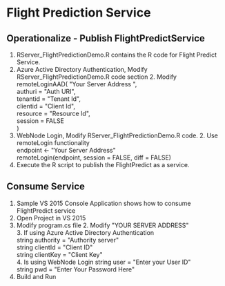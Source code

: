 Flight Prediction Service
=========================

## Operationalize - Publish FlightPredictService
1. RServer_FlightPredictionDemo.R contains the R code for Flight Predict Service.
1. Azure Active Directory Authentication, Modify RServer_FlightPredictionDemo.R code section
	2. Modify remoteLoginAAD(
    	      "Your Server Address ",<br />
	       authuri = "Auth URI",<br />
	       tenantid = "Tenant Id",<br />
	       clientid = "Client Id",<br />
	       resource = "Resource Id",<br />
	       session = FALSE<br />
	       )<br />
1. WebNode Login, Modify RServer_FlightPredictionDemo.R code.
	2. Use remoteLogin functionality  <br />
		endpoint <- "Your Server Address" <br />
		remoteLogin(endpoint, session = FALSE, diff = FALSE) <br />
1. Execute the R script to publish the FlightPredict as a service.

## Consume Service
1. Sample VS 2015 Console Application shows how to consume FlightPredict service
1. Open Project in VS 2015
1. Modify program.cs file
	2. Modify "YOUR SERVER ADDRESS" <br />
	3. If using Azure Active Directory Authentication <br />
	   string authority = "Authority server" <br />
           string clientId = "Client ID" <br />
           string clientKey = "Client Key" <br />
	4. Is using WebNode Login
	   string user = "Enter your User ID" <br />
           string pwd = "Enter Your Password Here" <br />
1. Build and Run
